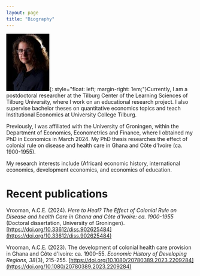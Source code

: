 ```yaml
---
layout: page
title: "Biography"
---
```


![Arlinde Vrooman](PortraitArlinde.jpg){: style="float: left; margin-right: 1em;"}Currently, I am a postdoctoral researcher at the Tilburg Center of the Learning Sciences of Tilburg University, where I work on an educational research project. I also supervise bachelor theses on quantitative economics topics and teach Institutional Economics at University College Tilburg.


Previously, I was affiliated with the University of Groningen, within the Department of Economics, Econometrics and Finance, where I obtained my PhD in Economics in March 2024. My PhD thesis researches the effect of colonial rule on disease and health care in Ghana and Côte d'Ivoire (ca. 1900-1955).


My research interests include (African) economic history, international economics, development economics, and economics of education.


# Recent publications
Vrooman, A.C.E. (2024). *Here to Heal? The Effect of Colonial Rule on Disease and health Care in Ghana and Côte d'Ivoire: ca. 1900-1955* (Doctoral dissertation, University of Groningen). [https://doi.org/10.33612/diss.902625484](https://doi.org/10.33612/diss.902625484)


Vrooman, A.C.E. (2023). The development of colonial health care provision in Ghana and Côte d'Ivoire: ca. 1900-55. *Economic History of Developing Regions, 38*(3), 215-255. [https://doi.org/10.1080/20780389.2023.2209284](https://doi.org/10.1080/20780389.2023.2209284)

